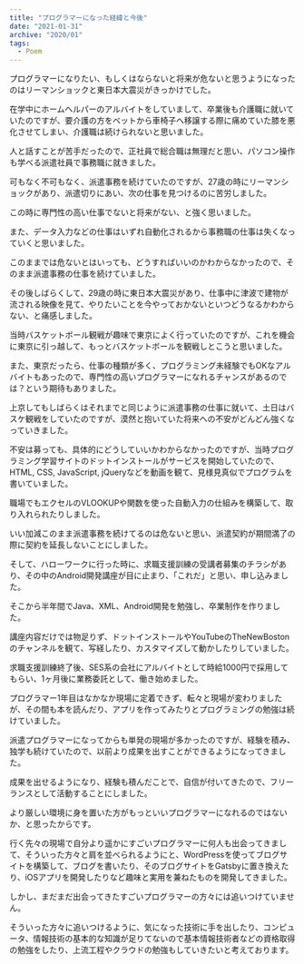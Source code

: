 ```yaml
---
title: "プログラマーになった経緯と今後"
date: "2021-01-31"
archive: "2020/01"
tags:
  - Poem
---
```


プログラマーになりたい、もしくはならないと将来が危ないと思うようになったのはリーマンショックと東日本大震災がきっかけでした。

在学中にホームヘルパーのアルバイトをしていまして、卒業後も介護職に就いていたのですが、要介護の方をベットから車椅子へ移譲する際に痛めていた膝を悪化させてしまい、介護職は続けられないと思いました。

人と話すことが苦手だったので、正社員で総合職は無理だと思い、パソコン操作も学べる派遣社員で事務職に就きました。

可もなく不可もなく、派遣事務を続けていたのですが、27歳の時にリーマンショックがあり、派遣切りにあい、次の仕事を見つけるのに苦労しました。

この時に専門性の高い仕事でないと将来がない、と強く思いました。

また、データ入力などの仕事はいずれ自動化されるから事務職の仕事は失くなっていくと思いました。

このままでは危ないとはいっても、どうすればいいのかわからなかったので、そのまま派遣事務の仕事を続けていました。

その後しばらくして、29歳の時に東日本大震災があり、仕事中に津波で建物が流される映像を見て、やりたいことを今やっておかないといつどうなるかわからない、と痛感しました。

当時バスケットボール観戦が趣味で東京によく行っていたのですが、これを機会に東京に引っ越して、もっとバスケットボールを観戦しとこうと思いました。

また、東京だったら、仕事の種類が多く、プログラミング未経験でもOKなアルバイトもあったので、専門性の高いプログラマーになれるチャンスがあるのでは？という期待もありました。

上京してもしばらくはそれまでと同じように派遣事務の仕事に就いて、土日はバスケ観戦をしていたのですが、漠然と抱いていた将来への不安がどんどん強くなっていきました。

不安は募っても、具体的にどうしていいかわからなかったのですが、当時プログラミング学習サイトのドットインストールがサービスを開始していたので、HTML, CSS, JavaScript, jQueryなどを動画を観て、見様見真似でプログラムを書いていました。

職場でもエクセルのVLOOKUPや関数を使った自動入力の仕組みを構築して、取り入れられたりしました。

いい加減このまま派遣事務を続けてるのは危ないと思い、派遣契約が期間満了の際に契約を延長しないことにしました。

そして、ハローワークに行った時に、求職支援訓練の受講者募集のチラシがあり、その中のAndroid開発講座が目に止まり、「これだ」と思い、申し込みました。

そこから半年間でJava、XML、Android開発を勉強し、卒業制作を作りました。

講座内容だけでは物足りず、ドットインストールやYouTubeのTheNewBostonのチャンネルを観て、写経したり、カスタマイズして動かしたりしていました。

求職支援訓練終了後、SES系の会社にアルバイトとして時給1000円で採用してもらい、1ヶ月後に業務委託として、働き始めました。

プログラマー1年目はなかなか現場に定着できず、転々と現場が変わりましたが、その間も本を読んだり、アプリを作ってみたりとプログラミングの勉強は続けていました。

派遣プログラマーになってからも単発の現場が多かったのですが、経験を積み、独学も続けていたので、以前より成果を出すことができるようになってきました。

成果を出せるようになり、経験も積んだことで、自信が付いてきたので、フリーランスとして活動することにしました。

より厳しい環境に身を置いた方がもっといいプログラマーになれるのではないか、と思ったからです。

行く先々の現場で自分より遥かにすごいプログラマーに何人も出会ってきまして、そういった方々と肩を並べられるようにと、WordPressを使ってブログサイトを構築して、ブログを書いたり、そのブログサイトをGatsbyに置き換えたり、iOSアプリを開発したりなど趣味と実用を兼ねたものを開発してきました。

しかし、まだまだ出会ってきたすごいプログラマーの方々には追いつけていません。

そういった方々に追いつけるように、気になった技術に手を出したり、コンピュータ、情報技術の基本的な知識が足りてないので基本情報技術者などの資格取得の勉強をしたり、上流工程やクラウドの勉強もしていきたいと考えております。